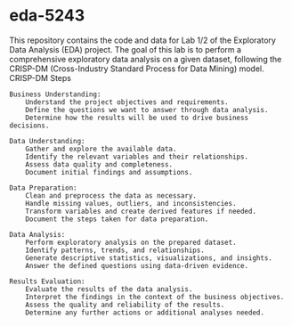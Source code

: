 # eda-5243

This repository contains the code and data for Lab 1/2 of the Exploratory Data Analysis (EDA) project. The goal of this lab is to perform a comprehensive exploratory data analysis on a given dataset, following the CRISP-DM (Cross-Industry Standard Process for Data Mining) model.
CRISP-DM Steps

    Business Understanding:
        Understand the project objectives and requirements.
        Define the questions we want to answer through data analysis.
        Determine how the results will be used to drive business decisions.

    Data Understanding:
        Gather and explore the available data.
        Identify the relevant variables and their relationships.
        Assess data quality and completeness.
        Document initial findings and assumptions.

    Data Preparation:
        Clean and preprocess the data as necessary.
        Handle missing values, outliers, and inconsistencies.
        Transform variables and create derived features if needed.
        Document the steps taken for data preparation.

    Data Analysis:
        Perform exploratory analysis on the prepared dataset.
        Identify patterns, trends, and relationships.
        Generate descriptive statistics, visualizations, and insights.
        Answer the defined questions using data-driven evidence.

    Results Evaluation:
        Evaluate the results of the data analysis.
        Interpret the findings in the context of the business objectives.
        Assess the quality and reliability of the results.
        Determine any further actions or additional analyses needed.
